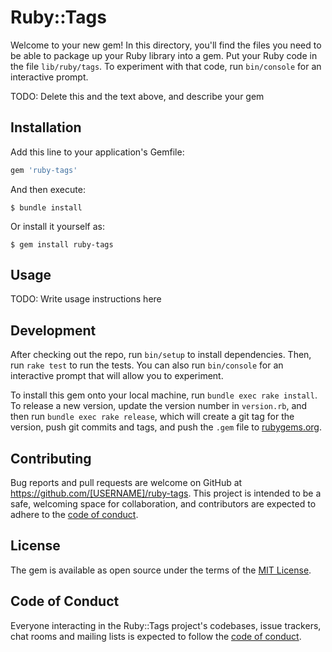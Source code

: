 # Ruby::Tags

Welcome to your new gem! In this directory, you'll find the files you need to be able to package up your Ruby library into a gem. Put your Ruby code in the file `lib/ruby/tags`. To experiment with that code, run `bin/console` for an interactive prompt.

TODO: Delete this and the text above, and describe your gem

## Installation

Add this line to your application's Gemfile:

```ruby
gem 'ruby-tags'
```

And then execute:

    $ bundle install

Or install it yourself as:

    $ gem install ruby-tags

## Usage

TODO: Write usage instructions here

## Development

After checking out the repo, run `bin/setup` to install dependencies. Then, run `rake test` to run the tests. You can also run `bin/console` for an interactive prompt that will allow you to experiment.

To install this gem onto your local machine, run `bundle exec rake install`. To release a new version, update the version number in `version.rb`, and then run `bundle exec rake release`, which will create a git tag for the version, push git commits and tags, and push the `.gem` file to [rubygems.org](https://rubygems.org).

## Contributing

Bug reports and pull requests are welcome on GitHub at https://github.com/[USERNAME]/ruby-tags. This project is intended to be a safe, welcoming space for collaboration, and contributors are expected to adhere to the [code of conduct](https://github.com/[USERNAME]/ruby-tags/blob/master/CODE_OF_CONDUCT.md).


## License

The gem is available as open source under the terms of the [MIT License](https://opensource.org/licenses/MIT).

## Code of Conduct

Everyone interacting in the Ruby::Tags project's codebases, issue trackers, chat rooms and mailing lists is expected to follow the [code of conduct](https://github.com/[USERNAME]/ruby-tags/blob/master/CODE_OF_CONDUCT.md).
